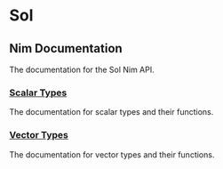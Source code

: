 # Sol

## Nim Documentation

The documentation for the Sol Nim API.

### [Scalar Types](scalar)

The documentation for scalar types and their functions.

### [Vector Types](vector)

The documentation for vector types and their functions.
